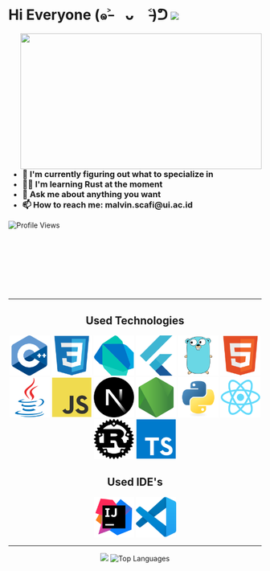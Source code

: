 <header align="left">
    <h1 align="left">Hi Everyone (๑˃̵　ᴗ　˂̵)ᕤ <img src="https://media.giphy.com/media/hvRJCLFzcasrR4ia7z/giphy.gif" width="35"></h1>
    <img id='gif' align="right" src="https://media4.giphy.com/media/v1.Y2lkPTc5MGI3NjExbTdyaXd0bGRhNHQ1MmJqcDVwNnp6MXVieWYwNHhud3FhbXBzbTY5ZiZlcD12MV9pbnRlcm5hbF9naWZfYnlfaWQmY3Q9Zw/THqNewbUlX7lVZF60A/giphy.gif" width="480" height="270">
    <h3 align="left">
        <ul>
            <li>🔭 I'm currently figuring out what to specialize in</li>
            <li>👨‍🎓 I'm learning Rust at the moment</li>
            <li>💬 Ask me about anything you want</li>
            <li>📫 How to reach me: malvin.scafi@ui.ac.id</li>
        </ul>
    </h3>
    <p align="left">
        <img src="https://komarev.com/ghpvc/?username=cyades&label=Profile%20Views&color=blue&style=plastic" alt="Profile Views">
    </p>
</header>
<br><br><br><br> 
<hr>
<div align="center">
    <h2 align="center">Used Technologies</h2>
    <div align="center">
        <img src="https://github.com/devicons/devicon/blob/master/icons/cplusplus/cplusplus-original.svg" alt="C++" width="80">
        <img src="https://github.com/devicons/devicon/blob/master/icons/css3/css3-original.svg" alt="CSS" width="80">
        <img src="https://github.com/devicons/devicon/blob/master/icons/dart/dart-original.svg" alt="Dart" width="80">
        <img src="https://github.com/devicons/devicon/blob/master/icons/flutter/flutter-original.svg" alt="Flutter" width="80">
        <img src="https://github.com/devicons/devicon/blob/master/icons/go/go-original.svg" alt="Golang" width="80">
        <img src="https://github.com/devicons/devicon/blob/master/icons/html5/html5-original.svg" alt="HTML" width="80">
        <img src="https://github.com/devicons/devicon/blob/master/icons/java/java-original.svg" alt="Java" width="80">
        <img src="https://github.com/devicons/devicon/blob/master/icons/javascript/javascript-original.svg" alt="JavaScript" width="80">
        <img src="https://github.com/devicons/devicon/blob/master/icons/nextjs/nextjs-original.svg" alt="Next.js" width="80">
        <img src="https://github.com/devicons/devicon/blob/master/icons/nodejs/nodejs-original.svg" alt="Node.js" width="80">
        <img src="https://github.com/devicons/devicon/blob/master/icons/python/python-original.svg" alt="Python" width="80">
        <img src="https://github.com/devicons/devicon/blob/master/icons/react/react-original.svg" alt="React" width="80">
        <img src="https://github.com/devicons/devicon/blob/master/icons/rust/rust-original.svg" alt="Rust" width="80">
        <img src="https://github.com/devicons/devicon/blob/master/icons/typescript/typescript-original.svg" alt="TypeScript" width="80">
    </div>
    <h2 align="center">Used IDE's</h2>
    <div align="center">
        <img src="https://github.com/devicons/devicon/blob/master/icons/intellij/intellij-original.svg" alt="Intellij" width="80">
        <img src="https://github.com/devicons/devicon/blob/master/icons/vscode/vscode-original.svg" alt="VsCode" width="80">
    </div>
</div>
<hr>
<footer align="center">
    <p align="center">
        <img src="https://github-readme-stats.vercel.app/api?username=cyades&include_all_commits=true&show_icons=true&theme=radical" height="250">
        <img src="https://github-readme-stats.vercel.app/api/top-langs/?username=cyades&layout=compact&hide=css&theme=radical" alt="Top Languages" height="250">
    </p>
</footer>
